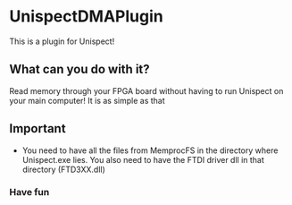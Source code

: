 # UnispectDMAPlugin

This is a plugin for Unispect!

## What can you do with it?
Read memory through your FPGA board without having to run Unispect on your main computer! It is as simple as that

## Important
- You need to have all the files from MemprocFS in the directory where Unispect.exe lies. You also need to have the FTDI driver dll in that directory (FTD3XX.dll)


### Have fun
